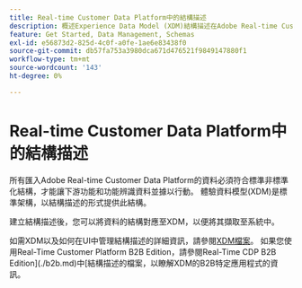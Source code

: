 ```yaml
---
title: Real-time Customer Data Platform中的結構描述
description: 概述Experience Data Model (XDM)結構描述在Adobe Real-time Customer Data Platform中的角色。
feature: Get Started, Data Management, Schemas
exl-id: e56873d2-825d-4c0f-a0fe-1ae6e83438f0
source-git-commit: db57fa753a3980dca671d476521f9849147880f1
workflow-type: tm+mt
source-wordcount: '143'
ht-degree: 0%

---
```


# Real-time Customer Data Platform中的結構描述

所有匯入Adobe Real-time Customer Data Platform的資料必須符合標準非標準化結構，才能讓下游功能和功能辨識資料並據以行動。 體驗資料模型(XDM)是標準架構，以結構描述的形式提供此結構。

建立結構描述後，您可以將資料的結構對應至XDM，以便將其擷取至系統中。

如需XDM以及如何在UI中管理結構描述的詳細資訊，請參閱[XDM檔案](../../xdm/home.md)。 如果您使用Real-Time Customer Platform B2B Edition，請參閱Real-Time CDP B2B Edition](./b2b.md)中[結構描述的檔案，以瞭解XDM的B2B特定應用程式的資訊。

